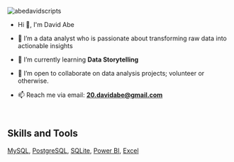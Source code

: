 <p align="left"> <img src="https://komarev.com/ghpvc/?username=abedavidscripts&label=Profile%20views&color=0e75b6&style=flat" alt="abedavidscripts" /> </p>

- Hi 👋, I'm David Abe

- 👀 I’m a data analyst who is passionate about transforming raw data into actionable insights

- 🌱 I’m currently learning **Data Storytelling**

- 💞️ I’m open to collaborate on data analysis projects; volunteer or otherwise.

- 📫 Reach me via email: **20.davidabe@gmail.com**


<br>

## Skills and Tools

[MySQL](https://www.mysql.com/), [PostgreSQL](https://www.postgresql.org/), [SQLite](https://www.sqlite.org/), [Power BI](https://www.microsoft.com/en-us/power-platform/products/power-bi), [Excel](https://www.microsoft.com/en-us/microsoft-365/excel)


<BR>
